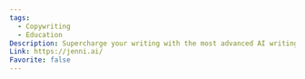 ```yaml
---
tags:
  - Copywriting
  - Education
Description: Supercharge your writing with the most advanced AI writing assistant.
Link: https://jenni.ai/
Favorite: false
---
```

